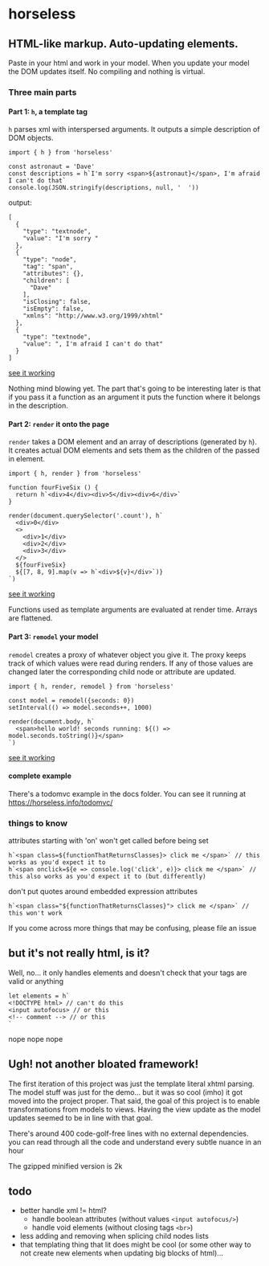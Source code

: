 # horseless

## HTML-like markup. Auto-updating elements.
Paste in your html and work in your model. When you update your model the DOM updates itself. No compiling and nothing is virtual.

### Three main parts

#### Part 1: `h`, a template tag

`h` parses xml with interspersed arguments. It outputs a simple description of DOM objects. 

```
import { h } from 'horseless'

const astronaut = 'Dave'
const descriptions = h`I'm sorry <span>${astronaut}</span>, I'm afraid I can't do that`
console.log(JSON.stringify(descriptions, null, '  '))
```

output:
```
[
  {
    "type": "textnode",
    "value": "I'm sorry "
  },
  {
    "type": "node",
    "tag": "span",
    "attributes": {},
    "children": [
      "Dave"
    ],
    "isClosing": false,
    "isEmpty": false,
    "xmlns": "http://www.w3.org/1999/xhtml"
  },
  {
    "type": "textnode",
    "value": ", I'm afraid I can't do that"
  }
]
```
[see it working](https://horseless.info/h/)

Nothing mind blowing yet. The part that's going to be interesting later is that if you pass it a function as an argument it puts the function where it belongs in the description.

#### Part 2: `render` it onto the page

`render` takes a DOM element and an array of descriptions (generated by `h`). It creates actual DOM elements and sets them as the children of the passed in element. 

```
import { h, render } from 'horseless'

function fourFiveSix () {
  return h`<div>4</div><div>5</div><div>6</div>`
}

render(document.querySelector('.count'), h`
  <div>0</div>
  <>
    <div>1</div>
    <div>2</div>
    <div>3</div>
  </>
  ${fourFiveSix}
  ${[7, 8, 9].map(v => h`<div>${v}</div>`)}
`)
```
[see it working](https://horseless.info/render/)

Functions used as template arguments are evaluated at render time. Arrays are flattened.

#### Part 3: `remodel` your model

`remodel` creates a proxy of whatever object you give it. The proxy keeps track of which values were read during renders. If any of those values are changed later the corresponding child node or attribute are updated.

```
import { h, render, remodel } from 'horseless'

const model = remodel({seconds: 0})
setInterval(() => model.seconds++, 1000)

render(document.body, h`
  <span>hello world! seconds running: ${() => model.seconds.toString()}</span>
`)
```
[see it working](https://horseless.info/remodel/)


#### complete example
There's a todomvc example in the docs folder. You can see it running at https://horseless.info/todomvc/

### things to know
attributes starting with 'on' won't get called before being set
```
h`<span class=${functionThatReturnsClasses}> click me </span>` // this works as you'd expect it to
h`<span onclick=${e => console.log('click', e)}> click me </span>` // this also works as you'd expect it to (but differently)
```

don't put quotes around embedded expression attributes
```
h`<span class="${functionThatReturnsClasses}"> click me </span>` // this won't work
```

If you come across more things that may be confusing, please file an issue

## but it's not really html, is it?
Well, no... it only handles elements and doesn't check that your tags are valid or anything
```
let elements = h`
<!DOCTYPE html> // can't do this
<input autofocus> // or this
<!-- comment --> // or this
`
```
nope nope nope

## Ugh! not another bloated framework!
The first iteration of this project was just the template literal xhtml parsing. The model stuff was just for the demo... but it was so cool (imho) it got moved into the project proper. That said, the goal of this project is to enable transformations from models to views. Having the view update as the model updates seemed to be in line with that goal. 

There's around 400 code-golf-free lines with no external dependencies. you can read through all the code and understand every subtle nuance in an hour

The gzipped minified version is 2k

## todo
* better handle xml != html?
  * handle boolean attributes (without values `<input autofocus/>`)
  * handle void elements (without closing tags `<br>`)
* less adding and removing when splicing child nodes lists
* that templating thing that lit does might be cool (or some other way to not create new elements when updating big blocks of html)...
